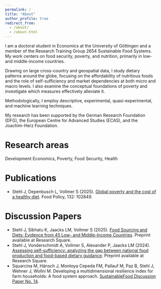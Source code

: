 ```yaml
---
permalink: /
title: "About"
author_profile: true
redirect_from: 
  - /about/
  - /about.html
---
```


I am a doctoral student in Economics at the University of Göttingen and a member of the Research Training Group 2654 Sustainable Food Systems. My work centers on food security, poverty, and nutrition, primarily in low- and middle-income countries.

Drawing on large cross-country and geospatial data, I study dietary patterns around the globe, focusing on the affordability of nutritious foods and the role of self-sufficiency and market dependencies at both micro and macro levels. I also examine the conceptual foundations of poverty and investigate which measures effectively alleviate it.

Methodologically, I employ descriptive, experimental, quasi-experimental, and machine learning techniques. 

My research has been supported by the German Research Foundation (DFG), the European Centre for Advanced Studies (ECAS), and the Joachim-Herz Foundation.

# Research areas
Development Economics, Poverty, Food Security, Health

# Publications
- Stehl J, Depenbusch L, Vollmer S (2025). [Global poverty and the cost of a healthy diet](https://www.sciencedirect.com/science/article/pii/S0306919225000533?via%3Dihub). Food Policy, 132: 102849.

# Discussion Papers
- Stehl J, Sibhatu K, Jaacks LM, Vollmer S (2025). [Food Sourcing and Diets: Evidence from 45 Low- and Middle-Income Countries](https://doi.org/10.21203/rs.3.rs-5874611/v1). Preprint available at Research Square.
- Stehl J, Vonderschmidt A, Vollmer S, Alexander P, Jaacks LM (2024). [Assessing self-sufficiency: analyzing the gap between national food production and food-based dietary guidance](https://doi.org/10.21203/rs.3.rs-4214651/v1). Preprint available at Research Square.
- Squarcina M, Hänsch J, Montoya Cepeda FM, Pallauf M, Paz B, Stehl J, Wehner J, Wollni M. Developing a multidimensional resilience index for farm households: A food system approach. [SustainableFood Discussion Paper No. 14](https://www.uni-goettingen.de/de/document/download/e8eb924cae9542987432854228e66dfd.pdf/SFS_DP_014.pdf).

